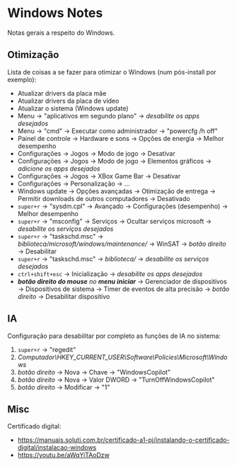 # Windows Notes

Notas gerais a respeito do Windows.

## Otimização

Lista de coisas a se fazer para otimizar o Windows (num pós-install por exemplo):

- Atualizar drivers da placa mãe
- Atualizar drivers da placa de vídeo
- Atualizar o sistema (Windows update)
- Menu -> "aplicativos em segundo plano" -> _desabilite os apps desejados_
- Menu -> "cmd" -> Executar como administrador -> "powercfg /h off"
- Painel de controle -> Hardware e sons -> Opções de energia -> Melhor desempenho
- Configurações -> Jogos -> Modo de jogo -> Desativar
- Configurações -> Jogos -> Modo de jogo -> Elementos gráficos -> _adicione os apps desejados_
- Configurações -> Jogos -> XBox Game Bar -> Desativar
- Configurações -> Personalização -> ...
- Windows update -> Opções avançadas -> Otimização de entrega -> Permitir downloads de outros computadores -> Desativado
- `super+r` -> "sysdm.cpl" -> Avançado -> Configurações (desempenho) -> Melhor desempenho
- `super+r` -> "msconfig" -> Serviços -> Ocultar serviços microsoft -> _desabilite os serviços desejados_
- `super+r` -> "taskschd.msc" -> _biblioteca/microsoft/windows/maintenance/_ -> WinSAT -> _botão direito_ -> Desabilitar
- `super+r` -> "taskschd.msc" -> _biblioteca/_ -> _desabilite os serviços desejados_
- `ctrl+shift+esc` -> Inicialização -> _desabilite os apps desejados_
- _**botão direito do mouse** no **menu iniciar**_ -> Gerenciador de dispositivos -> Dispositivos de sistema -> Timer de eventos de alta precisão -> _botão direito_ -> Desabilitar dispositivo

## IA

Configuração para desabilitar por completo as funções de IA no sistema:

1. `super+r` -> "regedit"
1. _Computador\HKEY_CURRENT_USER\Software\Policies\Microsoft\Windows_
1. _botão direito_ -> Nova -> Chave -> "WindowsCopilot"
1. _botão direito_ -> Nova -> Valor DWORD -> "TurnOffWindowsCopilot"
1. _botão direito_ -> Modificar -> "1"

## Misc

Certificado digital:

- <https://manuais.soluti.com.br/certificado-a1-pj/instalando-o-certificado-digital/instalacao-windows>
- <https://youtu.be/aWqYiTAoDzw>
